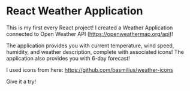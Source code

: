# React Weather Application

This is my first every React project! I created a Weather Application connected to Open Weather API (https://openweathermap.org/api)! 

The application provides you with current temperature, wind speed, humidity, and weather description, complete with associated icons!
The application also provides you with 6-day forecast!

I used icons from here: https://github.com/basmilius/weather-icons

Give it a try!
